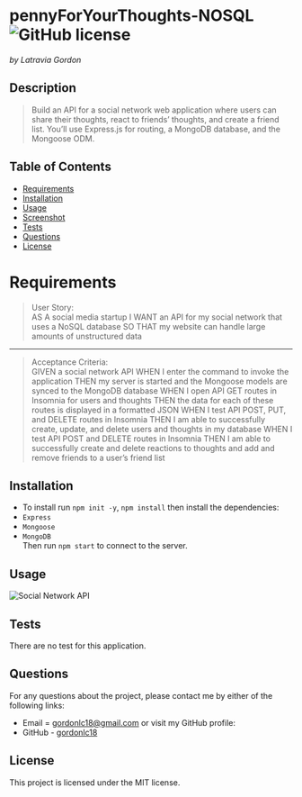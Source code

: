 # pennyForYourThoughts-NOSQL ![GitHub license](https://img.shields.io/badge/license-MIT-blue.svg)

_by Latravia Gordon_</br>

## Description

> Build an API for a social network web application where users can share their thoughts, react to friends’ thoughts, and create a friend list. You’ll use Express.js for routing, a MongoDB database, and the Mongoose ODM.

## Table of Contents

- [Requirements](#requirements)
- [Installation](#installation)
- [Usage](#usage)
    <!-- - [Walkthrough](#walkthrough) -->
- [Screenshot](#screenshot)
- [Tests](#tests)
- [Questions](#questions)
- [License](#license)

# Requirements

<!-- ![User Story and Acceptance Criteria]() -->

> User Story: </br>
> AS A social media startup
> I WANT an API for my social network that uses a NoSQL database
> SO THAT my website can handle large amounts of unstructured data</br>

---

> Acceptance Criteria: </br>
> GIVEN a social network API
> WHEN I enter the command to invoke the application
> THEN my server is started and the Mongoose models are synced to the MongoDB database
> WHEN I open API GET routes in Insomnia for users and thoughts
> THEN the data for each of these routes is displayed in a formatted JSON
> WHEN I test API POST, PUT, and DELETE routes in Insomnia
> THEN I am able to successfully create, update, and delete users and thoughts in my database
> WHEN I test API POST and DELETE routes in Insomnia
> THEN I am able to successfully create and delete reactions to thoughts and add and remove friends to a user’s friend list

## Installation

- To install run `npm init -y`,  `npm install` then install the dependencies:
- `Express`
- `Mongoose`
- `MongoDB` </br>
  Then run `npm start` to connect to the server.

## Usage

![Social Network API](./assets/images/Social%20Network%20API.gif)

## Tests

There are no test for this application. 

## Questions

For any questions about the project, please contact me by either of the following links:

- Email = gordonlc18@gmail.com
  or visit my GitHub profile:
- GitHub - [gordonlc18](https://github.com/gordonlc18)

## License

This project is licensed under the MIT license.
